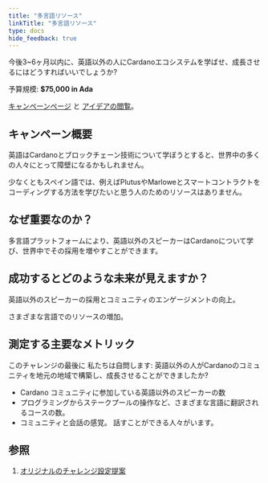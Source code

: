 ```yaml
---
title: "多言語リソース"
linkTitle: "多言語リソース"
type: docs
hide_feedback: true
---
```

今後3~6ヶ月以内に、英語以外の人にCardanoエコシステムを学ばせ、成長させるにはどうすればいいでしょうか?

予算規模: **$75,000 in Ada**

[キャンペーンページ](https://cardano.ideascale.com/a/campaign-home/26111) と [アイデアの閲覧](https://cardano.ideascale.com/a/ideas/top/campaign-filter/byids/campaigns/26111/stage/unspecified)。

## キャンペーン概要

英語はCardanoとブロックチェーン技術について学ぼうとすると、世界中の多くの人々にとって障壁になるかもしれません。

少なくともスペイン語では、例えばPlutusやMarloweとスマートコントラクトをコーディングする方法を学びたいと思う人のためのリソースはありません。

## なぜ重要なのか？

多言語プラットフォームにより、英語以外のスピーカーはCardanoについて学び、世界中でその採用を増やすことができます。

## 成功するとどのような未来が見えますか？

英語以外のスピーカーの採用とコミュニティのエンゲージメントの向上。

さまざまな言語でのリソースの増加。

## 測定する主要なメトリック

このチャレンジの最後に 私たちは自問します: 英語以外の人がCardanoのコミュニティを地元の地域で構築し、成長させることができましたか?

- Cardano コミュニティに参加している英語以外のスピーカーの数
- プログラミングからステークプールの操作など、さまざまな言語に翻訳されるコースの数。
- コミュニティと会話の感覚。 話すことができる人々がいます。
## 参照

1. [オリジナルのチャレンジ設定提案](https://cardano.ideascale.com/a/dtd/Multilingual-resources/341725-48088)